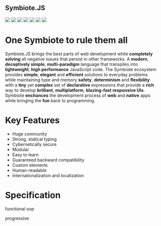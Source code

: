 ## Symbiote.JS
<span>
<img src="https://img.shields.io/badge/build-passing-brightgreen">
<img src="https://img.shields.io/badge/tests-passing-brightgreen">
<img src="https://img.shields.io/badge/docker%20build-passing-brightgreen">
<img src="https://img.shields.io/badge/deployment-passing-brightgreen">
<img src="https://img.shields.io/badge/downloads-4.6k%2Fmonth-blue">
<img src="https://img.shields.io/badge/minified%20size-6.65%20kB-blue">
</span>


<img src="https://img.shields.io/badge/downloads-4.6k%2Fmonth-blue">

# One Symbiote to rule them all
Symbiote.JS brings the best parts of web development while **completely solving** all negative issues that persist in other frameworks.
A **modern**, **deceptively simple**, **multi-paradigm** language that transpiles into **lightweight**, **high performance** JavaScript code.
The Symbiote ecosystem provides **simple**, **elegant** and **efficient** solutions to everyday problems while maintaining type and memory **safety**,
**determinism** and **flexibility** with a **tiny** yet **complex** set of **declarative** expressions that provide a **rich** way to
develop **brilliant**, **multiplatform**, **blazing-fast** **responsive UIs**.
Symbiote **enchances** the development process of **web** and **native** apps while bringing the **fun** back to programming.


# Key Features
- Huge community
- Strong, statical typing
- Cybernetically secure
- Modular
- Easy to learn
- Guaranteed backward compatibility
- Custom elements
- Human-readable
- Internationalization and localization

# Specification

functional oop

progressive